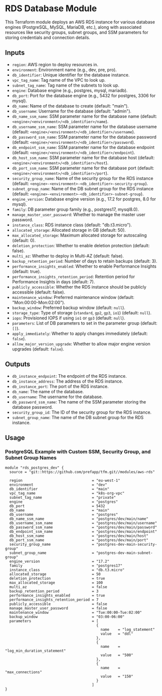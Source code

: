 # RDS Database Module

This Terraform module deploys an AWS RDS instance for various database engines (PostgreSQL, MySQL, MariaDB, etc.), along with associated resources like security groups, subnet groups, and SSM parameters for storing credentials and connection details.

## Inputs
- `region`: AWS region to deploy resources in.
- `environment`: Environment name (e.g., dev, pre, pro).
- `db_identifier`: Unique identifier for the database instance.
- `vpc_tag_name`: Tag name of the VPC to look up.
- `subnet_tag_name`: Tag name of the subnets to look up.
- `engine`: Database engine (e.g., postgres, mysql, mariadb).
- `db_port`: Port for the database engine (e.g., 5432 for postgres, 3306 for mysql).
- `db_name`: Name of the database to create (default: "main").
- `db_username`: Username for the database (default: "admin").
- `db_name_ssm_name`: SSM parameter name for the database name (default: `<engine>/<environment>/<db_identifier>/name`).
- `db_username_ssm_name`: SSM parameter name for the database username (default: `<engine>/<environment>/<db_identifier>/username`).
- `db_password_ssm_name`: SSM parameter name for the database password (default: `<engine>/<environment>/<db_identifier>/password`).
- `db_endpoint_ssm_name`: SSM parameter name for the database endpoint (default: `<engine>/<environment>/<db_identifier>/endpoint`).
- `db_host_ssm_name`: SSM parameter name for the database host (default: `<engine>/<environment>/<db_identifier>/host`).
- `db_port_ssm_name`: SSM parameter name for the database port (default: `<engine>/<environment>/<db_identifier>/port`).
- `security_group_name`: Name of the security group for the RDS instance (default: `<engine>-<environment>-<db_identifier>-security-group`).
- `subnet_group_name`: Name of the DB subnet group for the RDS instance (default: `<engine>-<environment>-<db_identifier>-subnet-group`).
- `engine_version`: Database engine version (e.g., 17.2 for postgres, 8.0 for mysql).
- `family`: DB parameter group family (e.g., postgres17, mysql8.0).
- `manage_master_user_password`: Whether to manage the master user password.
- `instance_class`: RDS instance class (default: "db.t3.micro").
- `allocated_storage`: Allocated storage in GB (default: 50).
- `max_allocated_storage`: Maximum allocated storage for autoscaling (default: 0).
- `deletion_protection`: Whether to enable deletion protection (default: false).
- `multi_az`: Whether to deploy in Multi-AZ (default: false).
- `backup_retention_period`: Number of days to retain backups (default: 3).
- `performance_insights_enabled`: Whether to enable Performance Insights (default: true).
- `performance_insights_retention_period`: Retention period for Performance Insights in days (default: 7).
- `publicly_accessible`: Whether the RDS instance should be publicly accessible (default: false).
- `maintenance_window`: Preferred maintenance window (default: "Mon:00:00-Mon:02:00").
- `backup_window`: Preferred backup window (default: `null`).
- `storage_type`: Type of storage (`standard`, `gp2`, `gp3`, `io1`) (default: `null`).
- `iops`: Provisioned IOPS if using `io1` or `gp3` (default: `null`).
- `parameters`: List of DB parameters to set in the parameter group (default: `[]`).
- `apply_immediately`: Whether to apply changes immediately (default: `false`).
- `allow_major_version_upgrade`: Whether to allow major engine version upgrades (default: `false`).


## Outputs
- `db_instance_endpoint`: The endpoint of the RDS instance.
- `db_instance_address`: The address of the RDS instance.
- `db_instance_port`: The port of the RDS instance.
- `db_name`: The name of the database.
- `db_username`: The username for the database.
- `db_password_ssm_name`: The name of the SSM parameter storing the database password.
- `security_group_id`: The ID of the security group for the RDS instance.
- `subnet_group_name`: The name of the DB subnet group for the RDS instance.

## Usage
### PostgreSQL Example with Custom SSM, Security Group, and Subnet Group Names
```hcl
module "rds_postgres_dev" {
  source = "git::https://github.com/prefapp/tfm.git//modules/aws-rds"

  region                                = "eu-west-1"
  environment                           = "dev"
  db_identifier                         = "main"
  vpc_tag_name                          = "k8s-org-vpc"
  subnet_tag_name                       = "private"
  engine                                = "postgres"
  db_port                               = 5432
  db_name                               = "main"
  db_username                           = "postgres"
  db_name_ssm_name                      = "postgres/dev/main/name"
  db_username_ssm_name                  = "postgres/dev/main/username"
  db_password_ssm_name                  = "postgres/dev/main/password"
  db_endpoint_ssm_name                  = "postgres/dev/main/endpoint"
  db_host_ssm_name                      = "postgres/dev/main/host"
  db_port_ssm_name                      = "postgres/dev/main/port"
  security_group_name                   = "postgres-dev-main-security-group"
  subnet_group_name                     = "postgres-dev-main-subnet-group"
  engine_version                        = "17.2"
  family                                = "postgres17"
  instance_class                        = "db.t3.micro"
  allocated_storage                     = 50
  deletion_protection                   = true
  max_allocated_storage                 = 100
  multi_az                              = false
  backup_retention_period               = 3
  performance_insights_enabled          = true
  performance_insights_retention_period = 7
  publicly_accessible                   = false
  manage_master_user_password           = false
  maintenance_window                    = "Tue:00:00-Tue:02:00"
  backup_window                         = "03:00-06:00"
  parameters                            = [
                                          {
                                            name    = "log_statement"
                                            value   = "ddl"
                                          },
                                          {
                                            name    = "log_min_duration_statement"
                                            value   = "500"
                                          },
                                          {
                                            name    = "max_connections"
                                            value   = "150"
                                          }
                                        ]
}
